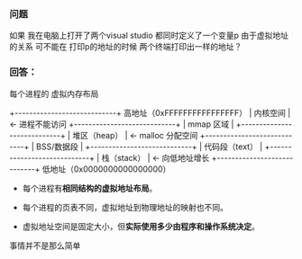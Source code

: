 
### 问题

如果 我在电脑上打开了两个visual studio 都同时定义了一个变量p 由于虚拟地址的关系 可不能在 打印p的地址的时候 两个终端打印出一样的地址？


### 回答：

每个进程的 虚拟内存布局 

+----------------------------+  高地址（0xFFFFFFFFFFFFFFFF）
|        内核空间            |  ← 进程不能访问
+----------------------------+
|        mmap 区域          |
+----------------------------+
|        堆区（heap）        | ← malloc 分配空间
+----------------------------+
|        BSS/数据段          |
+----------------------------+
|        代码段（text）      |
+----------------------------+
|        栈（stack）          | ← 向低地址增长
+----------------------------+  低地址（0x0000000000000000）


- 每个进程有**相同结构的虚拟地址布局**。
    
- 每个进程的页表不同，虚拟地址到物理地址的映射也不同。
    
- 虚拟地址空间是固定大小，但**实际使用多少由程序和操作系统决定**。



事情并不是那么简单
